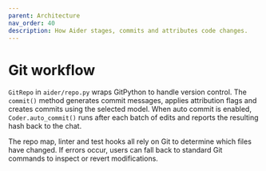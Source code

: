 ```yaml
---
parent: Architecture
nav_order: 40
description: How Aider stages, commits and attributes code changes.
---
```


# Git workflow

`GitRepo` in `aider/repo.py` wraps GitPython to handle version control. The
`commit()` method generates commit messages, applies attribution flags and creates
commits using the selected model. When auto commit is enabled, `Coder.auto_commit()`
runs after each batch of edits and reports the resulting hash back to the chat.

The repo map, linter and test hooks all rely on Git to determine which files have
changed. If errors occur, users can fall back to standard Git commands to inspect
or revert modifications.
